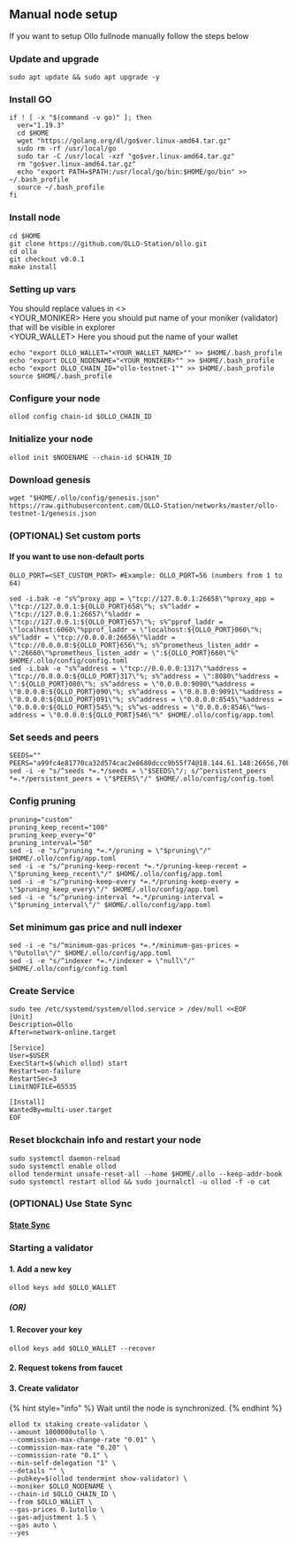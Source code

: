 ## Manual node setup
If you want to setup Ollo fullnode manually follow the steps below

### Update and upgrade
```
sudo apt update && sudo apt upgrade -y
```

### Install GO
```
if ! [ -x "$(command -v go)" ]; then
  ver="1.19.3"
  cd $HOME
  wget "https://golang.org/dl/go$ver.linux-amd64.tar.gz"
  sudo rm -rf /usr/local/go
  sudo tar -C /usr/local -xzf "go$ver.linux-amd64.tar.gz"
  rm "go$ver.linux-amd64.tar.gz"
  echo "export PATH=$PATH:/usr/local/go/bin:$HOME/go/bin" >> ~/.bash_profile
  source ~/.bash_profile
fi
```

### Install node
```
cd $HOME
git clone https://github.com/OLLO-Station/ollo.git
cd ollo
git checkout v0.0.1
make install
```


### Setting up vars
You should replace values in <> <br />
<YOUR_MONIKER> Here you should put name of your moniker (validator) that will be visible in explorer <br />
<YOUR_WALLET> Here you shoud put the name of your wallet

```
echo "export OLLO_WALLET="<YOUR_WALLET_NAME>"" >> $HOME/.bash_profile
echo "export OLLO_NODENAME="<YOUR_MONIKER>"" >> $HOME/.bash_profile
echo "export OLLO_CHAIN_ID="ollo-testnet-1"" >> $HOME/.bash_profile
source $HOME/.bash_profile
```


### Configure your node
```
ollod config chain-id $OLLO_CHAIN_ID
```

### Initialize your node
```
ollod init $NODENAME --chain-id $CHAIN_ID
```

### Download genesis
```
wget "$HOME/.ollo/config/genesis.json" https://raw.githubusercontent.com/OLLO-Station/networks/master/ollo-testnet-1/genesis.json
```

### (OPTIONAL) Set custom ports

#### If you want to use non-default ports
```
OLLO_PORT=<SET_CUSTOM_PORT> #Example: OLLO_PORT=56 (numbers from 1 to 64)
```
```
sed -i.bak -e "s%^proxy_app = \"tcp://127.0.0.1:26658\"%proxy_app = \"tcp://127.0.0.1:${OLLO_PORT}658\"%; s%^laddr = \"tcp://127.0.0.1:26657\"%laddr = \"tcp://127.0.0.1:${OLLO_PORT}657\"%; s%^pprof_laddr = \"localhost:6060\"%pprof_laddr = \"localhost:${OLLO_PORT}060\"%; s%^laddr = \"tcp://0.0.0.0:26656\"%laddr = \"tcp://0.0.0.0:${OLLO_PORT}656\"%; s%^prometheus_listen_addr = \":26660\"%prometheus_listen_addr = \":${OLLO_PORT}660\"%" $HOME/.ollo/config/config.toml
sed -i.bak -e "s%^address = \"tcp://0.0.0.0:1317\"%address = \"tcp://0.0.0.0:${OLLO_PORT}317\"%; s%^address = \":8080\"%address = \":${OLLO_PORT}080\"%; s%^address = \"0.0.0.0:9090\"%address = \"0.0.0.0:${OLLO_PORT}090\"%; s%^address = \"0.0.0.0:9091\"%address = \"0.0.0.0:${OLLO_PORT}091\"%; s%^address = \"0.0.0.0:8545\"%address = \"0.0.0.0:${OLLO_PORT}545\"%; s%^ws-address = \"0.0.0.0:8546\"%ws-address = \"0.0.0.0:${OLLO_PORT}546\"%" $HOME/.ollo/config/app.toml
```


### Set seeds and peers
```
SEEDS=""
PEERS="a99fc4e81770ca32d574cac2e8680dccc9b55f74@18.144.61.148:26656,70ba32724461c7ed4ec8d6ddc8b5e0b1cfb9e237@54.219.57.63:26656,7864a2e4b42e5af76a83a8b644b9172fa1e40fa5@52.8.174.235:26656"
sed -i -e "s/^seeds *=.*/seeds = \"$SEEDS\"/; s/^persistent_peers *=.*/persistent_peers = \"$PEERS\"/" $HOME/.ollo/config/config.toml
```

### Config pruning
```
pruning="custom"
pruning_keep_recent="100"
pruning_keep_every="0"
pruning_interval="50"
sed -i -e "s/^pruning *=.*/pruning = \"$pruning\"/" $HOME/.ollo/config/app.toml
sed -i -e "s/^pruning-keep-recent *=.*/pruning-keep-recent = \"$pruning_keep_recent\"/" $HOME/.ollo/config/app.toml
sed -i -e "s/^pruning-keep-every *=.*/pruning-keep-every = \"$pruning_keep_every\"/" $HOME/.ollo/config/app.toml
sed -i -e "s/^pruning-interval *=.*/pruning-interval = \"$pruning_interval\"/" $HOME/.ollo/config/app.toml
```

### Set minimum gas price and null indexer
```
sed -i -e "s/^minimum-gas-prices *=.*/minimum-gas-prices = \"0utollo\"/" $HOME/.ollo/config/app.toml
sed -i -e "s/^indexer *=.*/indexer = \"null\"/" $HOME/.ollo/config/config.toml
```

### Create Service
```
sudo tee /etc/systemd/system/ollod.service > /dev/null <<EOF
[Unit]
Description=Ollo
After=network-online.target

[Service]
User=$USER
ExecStart=$(which ollod) start
Restart=on-failure
RestartSec=3
LimitNOFILE=65535

[Install]
WantedBy=multi-user.target
EOF
```

### Reset blockchain info and restart your node
```
sudo systemctl daemon-reload
sudo systemctl enable ollod
ollod tendermint unsafe-reset-all --home $HOME/.ollo --keep-addr-book
sudo systemctl restart ollod && sudo journalctl -u ollod -f -o cat
```

### (OPTIONAL) Use State Sync

#### [State Sync]()


### Starting a validator

#### 1. Add a new key
```
ollod keys add $OLLO_WALLET
```
##### (OR)

#### 1. Recover your key
```
ollod keys add $OLLO_WALLET --recover
```

#### 2. Request tokens from faucet


#### 3. Create validator

{% hint style="info" %}
Wait until the node is synchronized.
{% endhint %}

```
ollod tx staking create-validator \
--amount 1000000utollo \
--commission-max-change-rate "0.01" \
--commission-max-rate "0.20" \
--commission-rate "0.1" \
--min-self-delegation "1" \
--details "" \
--pubkey=$(ollod tendermint show-validator) \
--moniker $OLLO_NODENAME \
--chain-id $OLLO_CHAIN_ID \
--from $OLLO_WALLET \
--gas-prices 0.1utollo \
--gas-adjustment 1.5 \
--gas auto \
--yes
```
